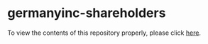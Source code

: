 # germanyinc-shareholders

To view the contents of this repository properly, please click [here](https://nbviewer.org/github/KensingtonOscupant/germanyinc-shareholders/blob/0e5cb8ffded1d4b466a9a86a0947c39c3a7d74d7/src/exploration.ipynb).